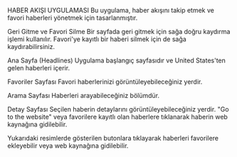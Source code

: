 HABER AKIŞI UYGULAMASI
Bu uygulama, haber akışını takip etmek ve favori haberleri yönetmek için tasarlanmıştır.

Geri Gitme ve Favori Silme
Bir sayfada geri gitmek için sağa doğru kaydırma işlemi kullanılır. Favori'ye kayıtlı bir haberi silmek için de sağa kaydırabilirsiniz.

Ana Sayfa (Headlines)
Uygulama başlangıç sayfasıdır ve United States'ten gelen haberleri içerir.

Favoriler Sayfası
Favori haberlerinizi görüntüleyebileceğiniz yerdir.


Arama Sayfası
Haberleri arayabileceğiniz bölümdür.


Detay Sayfası
Seçilen haberin detaylarını görüntüleyebileceğiniz yerdir. "Go to the website" veya favorilere kayıtlı olan haberlere tıklanarak haberin web kaynağına gidilebilir.


Yukarıdaki resimlerde gösterilen butonlara tıklayarak haberleri favorilere ekleyebilir veya web kaynağına gidilebilir.
